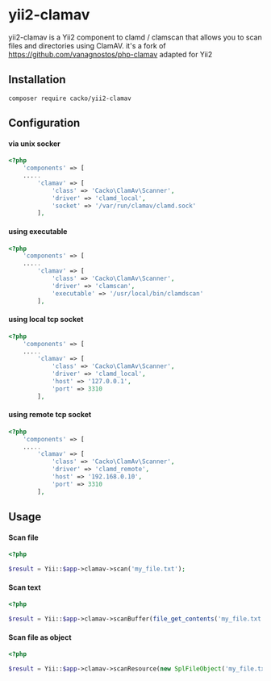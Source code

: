 # yii2-clamav
yii2-clamav is a Yii2 component to clamd / clamscan that allows you to scan files and directories using ClamAV.
it's a fork of https://github.com/vanagnostos/php-clamav adapted for Yii2

## Installation
```Shell
composer require cacko/yii2-clamav
```

## Configuration

#### via unix socker
```PHP
<?php
    'components' => [
    .....
        'clamav' => [
            'class' => 'Cacko\ClamAv\Scanner',
            'driver' => 'clamd_local',
            'socket' => '/var/run/clamav/clamd.sock'
        ],
```
#### using executable
```PHP
<?php
    'components' => [
    .....
        'clamav' => [
            'class' => 'Cacko\ClamAv\Scanner',
            'driver' => 'clamscan',
            'executable' => '/usr/local/bin/clamdscan'
        ],
```
#### using local tcp socket
```PHP
<?php
    'components' => [
    .....
        'clamav' => [
            'class' => 'Cacko\ClamAv\Scanner',
            'driver' => 'clamd_local',
            'host' => '127.0.0.1',
            'port' => 3310
        ],
```
#### using remote tcp socket
```PHP
<?php
    'components' => [
    .....
        'clamav' => [
            'class' => 'Cacko\ClamAv\Scanner',
            'driver' => 'clamd_remote',
            'host' => '192.168.0.10',
            'port' => 3310
        ],
```

## Usage

#### Scan file
```PHP
<?php

$result = Yii::$app->clamav->scan('my_file.txt');

```

#### Scan text
```PHP
<?php

$result = Yii::$app->clamav->scanBuffer(file_get_contents('my_file.txt'));

```

#### Scan file as object
```PHP
<?php

$result = Yii::$app->clamav->scanResource(new SplFileObject('my_file.txt'), 'rb');

```
